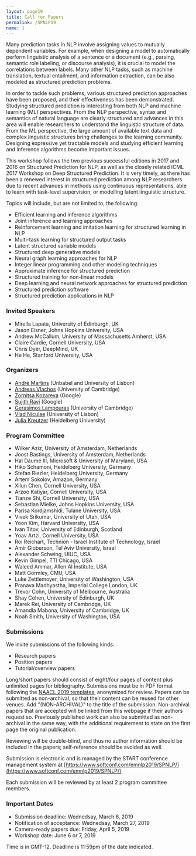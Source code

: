 ```yaml
---
layout: page19
title: Call for Papers
permalink: /SPNLP19
name: 1
---
```


Many prediction tasks in NLP involve assigning values to mutually dependent variables. For example, when designing a model to automatically perform linguistic analysis of a sentence or a document (e.g., parsing, semantic role labeling, or discourse analysis), it is crucial to model the correlations between labels. Many other NLP tasks, such as machine translation, textual entailment, and information extraction, can be also modeled as structured prediction problems.

In order to tackle such problems, various structured prediction
approaches have been proposed, and their effectiveness has been
demonstrated. Studying structured prediction is interesting from both
NLP and machine learning (ML) perspectives. From the NLP perspective,
syntax and semantics of natural language are clearly structured and
advances in this area will enable researchers to understand the
linguistic structure of data. From the ML perspective, the large
amount of available text data and complex linguistic structures bring
challenges to the learning community. Designing expressive yet
tractable models and studying efficient learning and inference
algorithms become important issues.

This workshop follows the two previous successful editions in 2017 and 2016 on Structured Prediction for NLP, as well as the closely related ICML 2017 Workshop on Deep Structured Prediction. It is very timely, as there has been a renewed interest in structured prediction among NLP researchers due to recent advances in methods using continuous representations, able to learn with task-level supervision, or modelling latent linguistic structure.

Topics will include, but are not limited to, the following:

*  Efficient learning and inference algorithms
*  Joint inference and learning approaches
*  Reinforcement learning and imitation learning for structured learning in NLP
*  Multi-task learning for structured output tasks
*  Latent structured variable models
*  Structured deep generative models
*  Neural graph learning approaches for NLP
*  Integer linear programming and other modeling techniques
*  Approximate inference for structured prediction
*  Structured training for non-linear models
*  Deep learning and neural network approaches for structured prediction
*  Structured prediction software
*  Structured prediction applications in NLP



### Invited Speakers

* Mirella Lapata, University of Edinburgh, UK
* Jason Eisner, Johns Hopkins University, USA
* Andrew McCallum, University of Massachusetts Amherst, USA
* Claire Cardie, Cornell University, USA
* Chris Dyer, DeepMind, UK
* He He, Stanford University, USA



### Organizers

* [André Martins](https://andre-martins.github.io) (Unbabel and University of Lisbon)
* [Andreas Vlachos](https://andreasvlachos.github.io) (University of Cambridge)
* [Zornitsa Kozareva](http://www.kozareva.com) (Google)
* [Sujith Ravi](http://www.sravi.org) (Google)
* [Gerasimos Lampouras](https://glampouras.github.io) (University of Cambridge)
* [Vlad Niculae](https://vene.ro) (University of Lisbon)
* [Julia Kreutzer](http://www.cl.uni-heidelberg.de/~kreutzer) (Heidelberg University)



### Program Committee

* Wilker Aziz, University of Amsterdam, Netherlands
* Joost Bastings, University of Amsterdam, Netherlands
* Hal Daumé III, Microsoft & University of Maryland, USA
* Hiko Schamoni, Heidelberg University, Germany
* Stefan Riezler, Heidelberg University, Germany
* Artem Sokolov, Amazon,  Germany
* Xilun Chen, Cornell University, USA
* Arzoo Katiyar, Cornell University, USA
* Tianze Shi, Cornell University, USA
* Sebastian Mielke, Johns Hopkins University, USA
* Parisa Kordjamshidi, Tulane University, USA
* Vivek Srikumar, University of Utah, USA
* Yoon Kim, Harvard University, USA
* Ivan Titov, University of Edinburgh, Scotland
* Yoav Artzi, Cornell University, USA
* Roi Reichart, Technion - Israel Institute of Technology, Israel
* Amir Globerson, Tel Aviv University, Israel
* Alexander Schwing, UIUC, USA
* Kevin Gimpel, TTI Chicago, USA
* Waleed Ammar, Allen AI Institute, USA
* Matt Gormley, CMU, USA
* Luke Zettlemoyer, University of Washington, USA
* Pranava Madhyastha, Imperial College London, UK
* Trevor Cohn, University of Melbourne, Australia
* Shay Cohen, University of Edinburgh, UK
* Marek Rei, University of Cambridge, UK
* Amandla Mabona, University of Cambridge, UK
* Noah Smith, University of Washington, USA



### Submissions

We invite submissions of the following kinds:

*  Research papers
*  Position papers
*  Tutorial/overview papers

Long/short papers should consist of eight/four pages of content plus unlimited pages for bibliography. Submissions must be in PDF format following the [NAACL 2019 templates](https://naacl2019.org/calls/papers/), anonymized for review. Papers can be submitted as non-archival, so that their content can be reused for other venues. Add "(NON-ARCHIVAL)" to the title of the submission. Non-archival papers that are accepted will be linked from this webpage if their authors request so. Previously published work can also be submitted as non-archival in the same way, with the additional requirement to state on the first page the original publication.

Reviewing will be double-blind, and thus no author information should be included in the papers; self-reference should be avoided as well. 

Submission is electronic and is managed by the START conference management system at
[https://www.softconf.com/emnlp2019/SPNLP/](https://www.softconf.com/emnlp2019/SPNLP/)


Each submission will be reviewed by at least 2 program committee members. 



### Important Dates

- Submission deadline: Wednedsay, March 6, 2019
- Notification of acceptance: Wednedsay, March 27, 2019
- Camera-ready papers due: Friday, April 5, 2019
- Workshop date: June 6 or 7, 2019

Time is in GMT-12. Deadline is 11:59pm of the date indicated.
